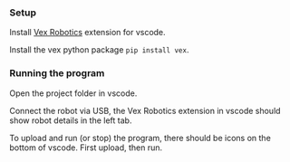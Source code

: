 ### Setup
Install [Vex Robotics](https://marketplace.visualstudio.com/items?itemName=VEXRobotics.vexcode) extension for vscode.

Install the vex python package `pip install vex`.

### Running the program
Open the project folder in vscode.

Connect the robot via USB, the Vex Robotics extension in vscode should show robot details in the left tab.

To upload and run (or stop) the program, there should be icons on the bottom of vscode. First upload, then run.